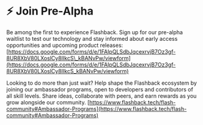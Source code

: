 # ⚡ Join Pre-Alpha

Be among the first to experience Flashback. Sign up for our pre-alpha waitlist to test our technology and stay informed about early access opportunities and upcoming product releases: [https://docs.google.com/forms/d/e/1FAIpQLSdbJqcexrvjB7Oz3gf-8UR8XbV80LXoslCy8IIkcS\_kBANvPw/viewform](https://docs.google.com/forms/d/e/1FAIpQLSdbJqcexrvjB7Oz3gf-8UR8XbV80LXoslCy8IIkcS_kBANvPw/viewform)

Looking to do more than just wait? Help shape the Flashback ecosystem by joining our ambassador programs, open to developers and contributors of all skill levels. Share ideas, collaborate with peers, and earn rewards as you grow alongside our community. [https://www.flashback.tech/flash-community#Ambassador-Programs](https://www.flashback.tech/flash-community#Ambassador-Programs)
